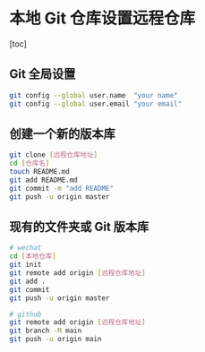 # 本地 Git 仓库设置远程仓库

[toc]

## Git 全局设置

```sh
git config --global user.name  "your name"
git config --global user.email "your email"
```

## 创建一个新的版本库

```sh
git clone [远程仓库地址]
cd [仓库名]
touch README.md
git add README.md
git commit -m "add README"
git push -u origin master
```

## 现有的文件夹或 Git 版本库

```sh
# wechat
cd [本地仓库]
git init
git remote add origin [远程仓库地址]
git add .
git commit
git push -u origin master
```

```sh
# github
git remote add origin [远程仓库地址]
git branch -M main
git push -u origin main
```